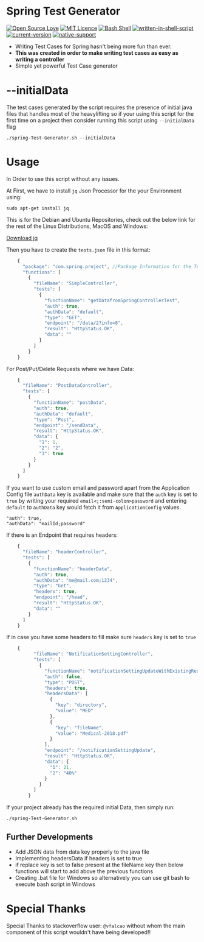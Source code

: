 # Spring Test Generator

[![Open Source Love](https://badges.frapsoft.com/os/v1/open-source.svg?v=103)](https://github.com/ellerbrock/open-source-badges/) [![MIT Licence](https://badges.frapsoft.com/os/mit/mit.svg?v=103)](https://opensource.org/licenses/mit-license.php) [![Bash Shell](https://badges.frapsoft.com/bash/v1/bash.png?v=103)](https://github.com/ellerbrock/open-source-badges/) [![written-in-shell-script](https://img.shields.io/badge/</>-Shell%20Script-<COLOR>.svg)](https://shields.io/) [![current-version](https://img.shields.io/badge/version-1.0.4-blue.svg)](https://shields.io/) [![native-support](https://img.shields.io/badge/native--support-Linux%20%7C%20MacOS-lightgrey.svg)](https://shields.io/)

- Writing Test Cases for Spring hasn't being more fun than ever.
- **This was created in order to make writing test cases as easy as writing a controller**
- Simple yet powerful Test Case generator

# --initialData

The test cases generated by the script requires the presence of initial java files that handles most of the heavylifting so if your using this script for the first time on a project then consider running this script using `--initialData` flag

    ./spring-Test-Generator.sh --initialData

# Usage

In Order to use this script without any issues.

At First, we have to install `jq` Json Processor for the your Environment using:

    sudo apt-get install jq

This is for the Debian and Ubuntu Repositories, check out the below link for the rest of the Linux Distributions, MacOS and Windows:

[Download jq](https://stedolan.github.io/jq/download/)

Then you have to create the `tests.json` file in this format:

```javascript
    {
      "package": "com.spring.project", //Package Information for the Test Directory
      "functions": [
        {
          "fileName": "SimpleController",
          "tests": [
            {
              "functionName": "getDatafromSpringControllerTest",
              "auth": true,
              "authData": "default",
              "type": "GET",
              "endpoint": "/data/2?info=8",
              "result": "HttpStatus.OK",
              "data": ""
            }
          ]
        }
    }
```

For Post/Put/Delete Requests where we have Data:

```javascript
    {
      "fileName": "PostDataController",
      "tests": [
        {
          "functionName": "postData",
          "auth": true,
          "authData": "default",
          "type": "Post",
          "endpoint": "/sendData",
          "result": "HttpStatus.OK",
          "data": {
            "1": 1,
            "2": "2",
            "3": true
          }
        }
      ]
    }
```

If you want to use custom email and password apart from the Application Config file `authData` key is available and make sure that the `auth` key is set to `true` by writing your required `email<;:semi-colon>password` and entering `default` to `authData` key would fetch it from `ApplicationConfig` values.

    "auth": true,
    "authData": "mailId;password"

If there is an Endpoint that requires headers:

```javascript
    {
      "fileName": "headerController",
      "tests": [
        {
          "functionName": "headerData",
          "auth": true,
          "authData": "me@mail.com;1234",
          "type": "Get",
          "headers": true,
          "endpoint": "/head",
          "result": "HttpStatus.OK",
          "data": ""
        }
      ]
    }
```

If in case you have some headers to fill make sure `headers` key is set to `true`

```javascript
    {
          "fileName": "NotificationSettingController",
          "tests": [
            {
              "functionName": "notificationSettingUpdateWithExistingResource",
              "auth": false,
              "type": "POST",
              "headers": true,
              "headersData": [
                {
                  "key": "directory",
                  "value": "MED"
                },
                {
                  "key": "fileName",
                  "value": "Medical-2018.pdf"
                }
              ],
              "endpoint": "/notificationSettingUpdate",
              "result": "HttpStatus.OK",
              "data": {
                "1": 21,
                "2": "40%"
              }
            }
          ]
        }
```

If your project already has the required initial Data, then simply run:

    ./spring-Test-Generator.sh

## Further Developments

- Add JSON data from data key properly to the java file
- Implementing headersData if headers is set to true
- if replace key is set to false present at the fileName key then below functions will start to add above the previous functions
- Creating .bat file for Windows so alternatively you can use git bash to execute bash script in Windows

# Special Thanks

Special Thanks to stackoverflow user: `@vfalcao` without whom the main component of this script wouldn't have being developed!!
